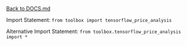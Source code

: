 [Back to DOCS.md](DOCS.md)

Import Statement: `from toolbox import tensorflow_price_analysis`

Alternative Import Statement: `from toolbox.tensorflow_price_analysis import *`


